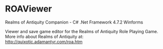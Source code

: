 # ROAViewer
Realms of Antiquity Companion - C# .Net Framework 4.7.2 Winforms

Viewer and save game editor for the Realms of Antiquity Role Playing Game.
More info about Realms of Antiquity at: http://quixotic.adamantyr.com/roa.htm
